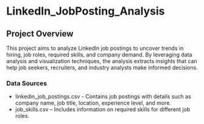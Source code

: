 # LinkedIn_JobPosting_Analysis

## Project Overview

This project aims to analyze LinkedIn job postings to uncover trends in hiring, job roles, required skills, and company demand. By leveraging data analysis and visualization techniques, the analysis extracts insights that can help job seekers, recruiters, and industry analysts make informed decisions.

### Data Sources

* linkedin_job_postings.csv - Contains job postings with details such as company name, job title, location, experience level, and more.
* job_skills.csv – Includes information on required skills for different job roles.
